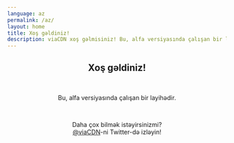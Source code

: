 ```yaml
---
language: az
permalink: /az/
layout: home
title: Xoş gəldiniz!
description: viaCDN xoş gəlmisiniz! Bu, alfa versiyasında çalışan bir layihədir. Daha çox bilmək istəyirsinizmi?
---
```


<center>
<h2>Xoş gəldiniz!</h2>
<br/>

<p>
Bu, alfa versiyasında çalışan bir layihədir.
</p>

<br/>

<p>
Daha çox bilmək istəyirsinizmi?
<br/>
<a href="https://twitter.com/viaCDN" target="_blank" rel="noopener">@viaCDN</a>-ni Twitter-də izləyin!
</p>

<br/>
</center>
